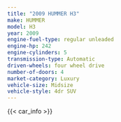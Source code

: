 ```yaml
---
title: "2009 HUMMER H3"
make: HUMMER
model: H3
year: 2009
engine-fuel-type: regular unleaded
engine-hp: 242
engine-cylinders: 5
transmission-type: Automatic
driven-wheels: four wheel drive
number-of-doors: 4
market-category: Luxury
vehicle-size: Midsize
vehicle-style: 4dr SUV
---
```


{{< car_info >}}
